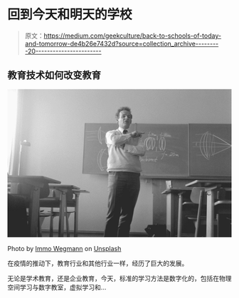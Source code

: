 # 回到今天和明天的学校

> 原文：<https://medium.com/geekculture/back-to-schools-of-today-and-tomorrow-de4b26e7432d?source=collection_archive---------20----------------------->

## 教育技术如何改变教育

![](img/c86a17e50b81c3c251f0c609748dfeee.png)

Photo by [Immo Wegmann](https://unsplash.com/@macroman?utm_source=medium&utm_medium=referral) on [Unsplash](https://unsplash.com?utm_source=medium&utm_medium=referral)

在疫情的推动下，教育行业和其他行业一样，经历了巨大的发展。

无论是学术教育，还是企业教育，今天，标准的学习方法是数字化的，包括在物理空间学习与数字教室，虚拟学习和…